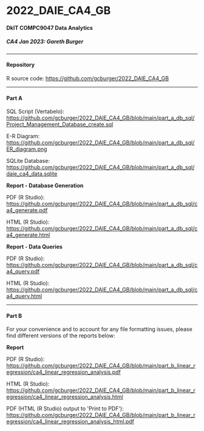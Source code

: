 # 2022_DAIE_CA4_GB

#### DkIT COMPC9047 Data Analytics

##### CA4 Jan 2023: Gareth Burger

---

#### Repository
R source code: https://github.com/gcburger/2022_DAIE_CA4_GB

---

#### Part A

SQL Script (Vertabelo):\
https://github.com/gcburger/2022_DAIE_CA4_GB/blob/main/part_a_db_sql/Project_Management_Database_create.sql

E-R Diagram:\
https://github.com/gcburger/2022_DAIE_CA4_GB/blob/main/part_a_db_sql/ER_diagram.png

SQLite Database:\
https://github.com/gcburger/2022_DAIE_CA4_GB/blob/main/part_a_db_sql/daie_ca4_data.sqlite

**Report - Database Generation**

PDF (R Studio):\
https://github.com/gcburger/2022_DAIE_CA4_GB/blob/main/part_a_db_sql/ca4_generate.pdf

HTML (R Studio):\
https://github.com/gcburger/2022_DAIE_CA4_GB/blob/main/part_a_db_sql/ca4_generate.html

**Report - Data Queries**

PDF (R Studio):\
https://github.com/gcburger/2022_DAIE_CA4_GB/blob/main/part_a_db_sql/ca4_query.pdf

HTML (R Studio):\
https://github.com/gcburger/2022_DAIE_CA4_GB/blob/main/part_a_db_sql/ca4_query.html

---

#### Part B

For your convenience and to account for any file formatting issues, please find different versions of the reports below:

**Report**

PDF (R Studio):\
https://github.com/gcburger/2022_DAIE_CA4_GB/blob/main/part_b_linear_regression/ca4_linear_regression_analysis.pdf

HTML (R Studio):\
https://github.com/gcburger/2022_DAIE_CA4_GB/blob/main/part_b_linear_regression/ca4_linear_regression_analysis.html

PDF (HTML (R Studio) output to 'Print to PDF'):\
https://github.com/gcburger/2022_DAIE_CA4_GB/blob/main/part_b_linear_regression/ca4_linear_regression_analysis_html.pdf
